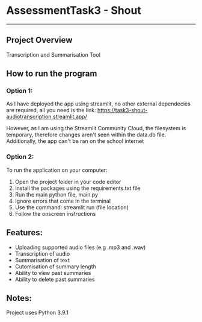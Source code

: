 # AssessmentTask3 - Shout 

---

## Project Overview
Transcription and Summarisation Tool

## How to run the program
### Option 1: 
As I have deployed the app using streamlit, no other external dependecies are required, all you need is the link:
https://task3-shout-audiotranscription.streamlit.app/

However, as I am using the Streamlit Community Cloud, the filesystem is temporary, therefore changes aren't seen within the data.db file.
Additionally, the app can't be ran on the school internet

### Option 2:
To run the application on your computer:
1. Open the project folder in your code editor
2. Install the packages using the requirements.txt file
3. Run the main python file, main.py
4. Ignore errors that come in the terminal
5. Use the command: streamlit run (file location)
6. Follow the onscreen instructions

## Features:
- Uploading supported audio files (e.g .mp3 and .wav)
- Transcription of audio
- Summarisation of text
- Cutomisation of summary length
- Ability to view past summaries
- Ability to delete past summaries

## Notes:
Project uses Python 3.9.1


